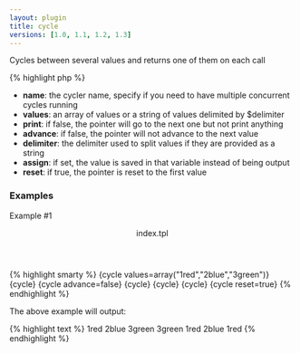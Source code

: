 ```yaml
---
layout: plugin
title: cycle
versions: [1.0, 1.1, 1.2, 1.3]
---
```


Cycles between several values and returns one of them on each call
<div class="code-box">
{% highlight php %}
<?php
cycle([ string $name = 'default', [ mixed $values = null, [ bool $print = true, [ bool $advance = true, [ string $delimiter = ',', [ string $assign = null, [ bool $reset = false ]]]]]]])
{% endhighlight %}
</div>

* **name**: the cycler name, specify if you need to have multiple concurrent cycles running
* **values**: an array of values or a string of values delimited by $delimiter
* **print**: if false, the pointer will go to the next one but not print anything
* **advance**: if false, the pointer will not advance to the next value
* **delimiter**: the delimiter used to split values if they are provided as a string
* **assign**: if set, the value is saved in that variable instead of being output
* **reset**: if true, the pointer is reset to the first value

### Examples
Example #1
<div class="code-box">
<header>index.tpl</header>
{% highlight smarty %}
{cycle values=array("1red","2blue","3green")}
{cycle}
{cycle advance=false}
{cycle}
{cycle}
{cycle}
{cycle reset=true}
{% endhighlight %}
</div>

The above example will output:
<div class="code-box">
{% highlight text %}
1red
2blue
3green
3green
1red
2blue
1red
{% endhighlight %}
</div>